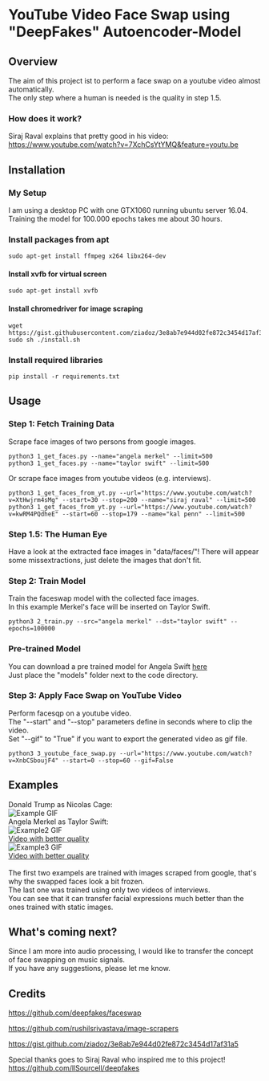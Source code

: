 # YouTube Video Face Swap using "DeepFakes" Autoencoder-Model

## Overview

The aim of this project ist to perform a face swap on a youtube video almost automatically.<br />
The only step where a human is needed is the quality in step 1.5.

### How does it work?
Siraj Raval explains that pretty good in his video:<br/>
https://www.youtube.com/watch?v=7XchCsYtYMQ&feature=youtu.be

## Installation

### My Setup

I am using a desktop PC with one GTX1060 running ubuntu server 16.04.<br />
Training the model for 100.000 epochs takes me about 30 hours. 

### Install packages from apt
```
sudo apt-get install ffmpeg x264 libx264-dev
```
#### Install xvfb for virtual screen
```
sudo apt-get install xvfb  
```
#### Install chromedriver for image scraping
```
wget https://gist.githubusercontent.com/ziadoz/3e8ab7e944d02fe872c3454d17af31a5/raw/ff10e54f562c83672f0b1958a144c4b72c070158/install.sh
sudo sh ./install.sh
```
### Install required libraries
```
pip install -r requirements.txt
```

## Usage

### Step 1: Fetch Training Data
Scrape face images of two persons from google images.
```
python3 1_get_faces.py --name="angela merkel" --limit=500
python3 1_get_faces.py --name="taylor swift" --limit=500
```
Or scrape face images from youtube videos (e.g. interviews).
```
python3 1_get_faces_from_yt.py --url="https://www.youtube.com/watch?v=XtHwjrm4sMg" --start=30 --stop=200 --name="siraj raval" --limit=500
python3 1_get_faces_from_yt.py --url="https://www.youtube.com/watch?v=kwRM4PQdheE" --start=60 --stop=179 --name="kal penn" --limit=500
```
### Step 1.5: The Human Eye

Have a look at the extracted face images in "data/faces/"!
There will appear some missextractions, just delete the images that don't fit.

### Step 2: Train Model
Train the faceswap model with the collected face images.<br/>
In this example Merkel's face will be inserted on Taylor Swift.
```
python3 2_train.py --src="angela merkel" --dst="taylor swift" --epochs=100000
```

### Pre-trained Model

You can download a pre trained model for Angela Swift [here](https://anonfile.com/Ec8a61ddbf/Angela_Swift.zip)<br/>
Just place the "models" folder next to the code directory.

### Step 3: Apply Face Swap on YouTube Video
Perform facesqp on a youtube video.<br/>
The "--start" and "--stop" parameters define in seconds where to clip the video.<br/>
Set "--gif" to "True" if you want to export the generated video as gif file. 
```
python3 3_youtube_face_swap.py --url="https://www.youtube.com/watch?v=XnbCSboujF4" --start=0 --stop=60 --gif=False
```

## Examples
Donald Trump as Nicolas Cage:<br/>
![Example GIF](https://github.com/DerWaldi/youtube-video-face-swap/blob/master/example.gif?raw=true "Example gif")
<br/>
Angela Merkel as Taylor Swift:<br/>
![Example2 GIF](https://github.com/DerWaldi/youtube-video-face-swap/blob/master/examples2.gif?raw=true "Example2 gif")<br/>
[Video with better quality](https://github.com/DerWaldi/youtube-video-face-swap/raw/master/examples2.mp4)
<br/>
![Example3 GIF](https://github.com/DerWaldi/youtube-video-face-swap/blob/master/example3.gif?raw=true "Example3 gif")<br/>
[Video with better quality](https://github.com/DerWaldi/youtube-video-face-swap/raw/master/example3.mp4)<br/>
<br/>
The first two exampels are trained with images scraped from google, that's why the swapped faces look a bit frozen. <br/>
The last one was trained using only two videos of interviews.<br/>
You can see that it can transfer facial expressions much better than the ones trained with static images.


## What's coming next?

Since I am more into audio processing, I would like to transfer the concept of face swapping on music signals.<br/>
If you have any suggestions, please let me know.

## Credits

https://github.com/deepfakes/faceswap

https://github.com/rushilsrivastava/image-scrapers

https://gist.github.com/ziadoz/3e8ab7e944d02fe872c3454d17af31a5

Special thanks goes to Siraj Raval who inspired me to this project!<br/>
https://github.com/llSourcell/deepfakes
